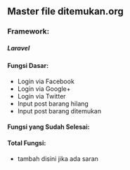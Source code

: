 ## Master file ditemukan.org

### Framework:
##### Laravel

#### Fungsi Dasar:
- Login via Facebook
- Login via Google+
- Login via Twitter
- Input post barang hilang
- Input post barang ditemukan

#### Fungsi yang Sudah Selesai:


#### Total Fungsi:
- tambah disini jika ada saran